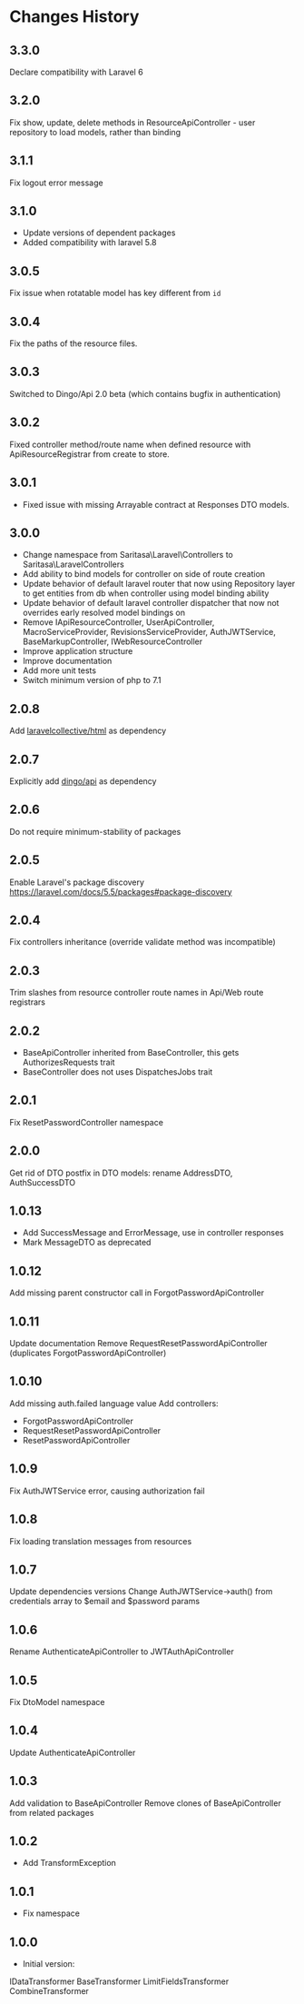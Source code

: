 # Changes History

3.3.0
-----
Declare compatibility with Laravel 6

3.2.0
-----
Fix show, update, delete methods in ResourceApiController - user repository to load models, rather than binding

3.1.1
-----
Fix logout error message

3.1.0
-----
- Update versions of dependent packages
- Added compatibility with laravel 5.8

3.0.5
-----
Fix issue when rotatable model has key different from `id` 

3.0.4
-----
Fix the paths of the resource files.

3.0.3
-----
Switched to Dingo/Api 2.0 beta (which contains bugfix in authentication)

3.0.2
-----
Fixed controller method/route name when defined resource with ApiResourceRegistrar from create to store.

3.0.1
-----
- Fixed issue with missing Arrayable contract at Responses DTO models.

3.0.0
-----
- Change namespace from Saritasa\Laravel\Controllers to Saritasa\LaravelControllers
- Add ability to bind models for controller on side of route creation
- Update behavior of default laravel router that now using Repository layer to get entities
from db when controller using model binding ability
- Update behavior of default laravel controller dispatcher that now not overrides early resolved
model bindings on
- Remove IApiResourceController, UserApiController, MacroServiceProvider, RevisionsServiceProvider,
AuthJWTService, BaseMarkupController, IWebResourceController
- Improve application structure
- Improve documentation
- Add more unit tests
- Switch minimum version of php to 7.1

2.0.8
-----
Add [laravelcollective/html](https://github.com/LaravelCollective/html) as dependency

2.0.7
-----
Explicitly add [dingo/api](https://github.com/dingo/api) as dependency

2.0.6
-----
Do not require minimum-stability of packages

2.0.5
-----
Enable Laravel's package discovery https://laravel.com/docs/5.5/packages#package-discovery

2.0.4
-----
Fix controllers inheritance (override validate method was incompatible)

2.0.3
-----
Trim slashes from resource controller route names in Api/Web route registrars

2.0.2
-----
- BaseApiController inherited from BaseController, this gets AuthorizesRequests trait
- BaseController does not uses DispatchesJobs trait

2.0.1
-----
Fix ResetPasswordController namespace

2.0.0
-----
Get rid of DTO postfix in DTO models: rename AddressDTO, AuthSuccessDTO

1.0.13
------
- Add SuccessMessage and ErrorMessage, use in controller responses
- Mark MessageDTO as deprecated

1.0.12
------
Add missing parent constructor call in ForgotPasswordApiController

1.0.11
------
Update documentation
Remove RequestResetPasswordApiController (duplicates ForgotPasswordApiController)

1.0.10
------
Add missing auth.failed language value
Add controllers:
- ForgotPasswordApiController
- RequestResetPasswordApiController
- ResetPasswordApiController

1.0.9
-----
Fix AuthJWTService error, causing authorization fail

1.0.8
-----
Fix loading translation messages from resources

1.0.7
-----
Update dependencies versions
Change AuthJWTService->auth() from credentials array to $email and $password params

1.0.6
-----
Rename AuthenticateApiController to JWTAuthApiController

1.0.5
-----
Fix DtoModel namespace

1.0.4
-----
Update AuthenticateApiController

1.0.3
-----
Add validation to BaseApiController
Remove clones of BaseApiController from related packages

1.0.2
-----
- Add TransformException

1.0.1
-----
- Fix namespace

1.0.0
-----

- Initial version:

IDataTransformer
BaseTransformer
LimitFieldsTransformer
CombineTransformer
